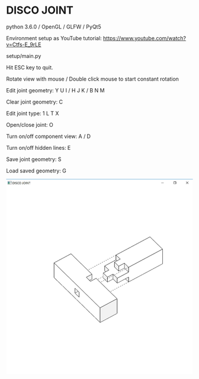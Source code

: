 # DISCO JOINT

python 3.6.0 / OpenGL / GLFW / PyQt5

Environment setup as YouTube tutorial: https://www.youtube.com/watch?v=Ctfs-E_9rLE

setup/main.py

Hit ESC key to quit.

Rotate view with mouse / Double click mouse to start constant rotation

Edit joint geometry: Y U I / H J K / B N M

Clear joint geometry: C

Edit joint type: 1 L T X

Open/close joint: O

Turn on/off component view: A / D

Turn on/off hidden lines: E

Save joint geometry: S

Load saved geometry: G

![disco_joint_interface.py screenshot](Screenshot.JPG)
